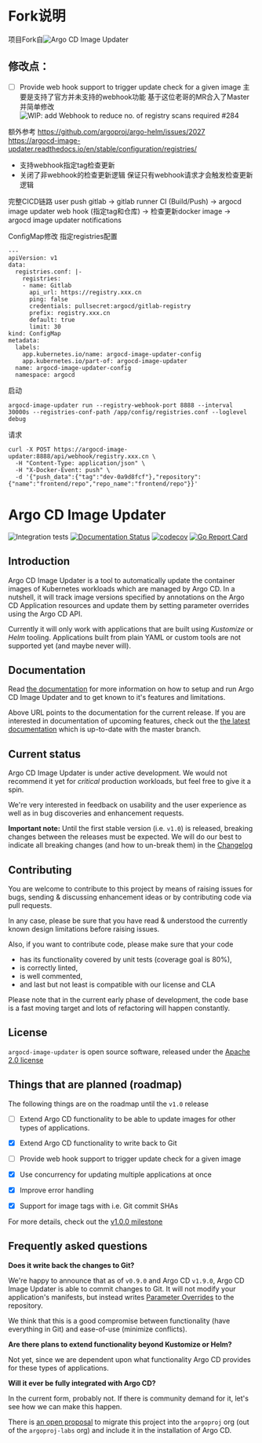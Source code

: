 # Fork说明
项目Fork自![Argo CD Image Updater](https://github.com/argoproj-labs/argocd-image-updater)
## 修改点：
* [ ] Provide web hook support to trigger update check for a given image
主要是支持了官方并未支持的webhook功能
基于这位老哥的MR合入了Master并简单修改![WIP: add Webhook to reduce no. of registry scans required #284](https://github.com/argoproj-labs/argocd-image-updater/pull/284)

额外参考
https://github.com/argoproj/argo-helm/issues/2027
https://argocd-image-updater.readthedocs.io/en/stable/configuration/registries/

- 支持webhook指定tag检查更新
- 关闭了非webhook的检查更新逻辑
保证只有webhook请求才会触发检查更新逻辑

完整CICD链路
user push gitlab -> gitlab runner CI (Build/Push) -> argocd image updater web hook (指定tag和仓库) -> 检查更新docker image -> argocd image updater notifications


ConfigMap修改
指定registries配置
```
---
apiVersion: v1
data:
  registries.conf: |-
    registries:
    - name: Gitlab
      api_url: https://registry.xxx.cn
      ping: false
      credentials: pullsecret:argocd/gitlab-registry
      prefix: registry.xxx.cn
      default: true
      limit: 30
kind: ConfigMap
metadata:
  labels:
    app.kubernetes.io/name: argocd-image-updater-config
    app.kubernetes.io/part-of: argocd-image-updater
  name: argocd-image-updater-config
  namespace: argocd
```

启动
```
argocd-image-updater run --registry-webhook-port 8888 --interval 30000s --registries-conf-path /app/config/registries.conf --loglevel debug
```

请求
```
curl -X POST https://argocd-image-updater:8888/api/webhook/registry.xxx.cn \
  -H "Content-Type: application/json" \
  -H "X-Docker-Event: push" \
  -d '{"push_data":{"tag":"dev-0a9d8fcf"},"repository":{"name":"frontend/repo","repo_name":"frontend/repo"}}'
```


# Argo CD Image Updater

![Integration tests](https://github.com/argoproj-labs/argocd-image-updater/workflows/Integration%20tests/badge.svg?branch=master&event=push)
[![Documentation Status](https://readthedocs.org/projects/argocd-image-updater/badge/?version=latest)](https://argocd-image-updater.readthedocs.io/en/latest/?badge=latest)
[![codecov](https://codecov.io/gh/argoproj-labs/argocd-image-updater/branch/master/graph/badge.svg)](https://codecov.io/gh/argoproj-labs/argocd-image-updater)
[![Go Report Card](https://goreportcard.com/badge/github.com/argoproj-labs/argocd-image-updater)](https://goreportcard.com/report/github.com/argoproj-labs/argocd-image-updater)

## Introduction

Argo CD Image Updater is a tool to automatically update the container
images of Kubernetes workloads which are managed by Argo CD. In a nutshell,
it will track image versions specified by annotations on the Argo CD
Application resources and update them by setting parameter overrides using
the Argo CD API.

Currently it will only work with applications that are built using *Kustomize*
or *Helm* tooling. Applications built from plain YAML or custom tools are not
supported yet (and maybe never will). 

## Documentation

Read
[the documentation](https://argocd-image-updater.readthedocs.io/en/stable/)
for more information on how to setup and run Argo CD Image Updater and to get
known to it's features and limitations.

Above URL points to the documentation for the current release. If you are
interested in documentation of upcoming features, check out the
[the latest documentation](https://argocd-image-updater.readthedocs.io/en/latest/)
which is up-to-date with the master branch.

## Current status

Argo CD Image Updater is under active development. We would not recommend it
yet for *critical* production workloads, but feel free to give it a spin.

We're very interested in feedback on usability and the user experience as well
as in bug discoveries and enhancement requests.

**Important note:** Until the first stable version (i.e. `v1.0`) is released,
breaking changes between the releases must be expected. We will do our best
to indicate all breaking changes (and how to un-break them) in the
[Changelog](CHANGELOG.md)

## Contributing

You are welcome to contribute to this project by means of raising issues for
bugs, sending & discussing enhancement ideas or by contributing code via pull
requests.

In any case, please be sure that you have read & understood the currently known
design limitations before raising issues.

Also, if you want to contribute code, please make sure that your code

* has its functionality covered by unit tests (coverage goal is 80%),
* is correctly linted,
* is well commented,
* and last but not least is compatible with our license and CLA

Please note that in the current early phase of development, the code base is
a fast moving target and lots of refactoring will happen constantly.

## License

`argocd-image-updater` is open source software, released under the
[Apache 2.0 license](https://www.apache.org/licenses/LICENSE-2.0)

## Things that are planned (roadmap)

The following things are on the roadmap until the `v1.0` release

* [ ] Extend Argo CD functionality to be able to update images for other types
  of applications.

* [x] Extend Argo CD functionality to write back to Git

* [ ] Provide web hook support to trigger update check for a given image

* [x] Use concurrency for updating multiple applications at once

* [x] Improve error handling

* [x] Support for image tags with i.e. Git commit SHAs

For more details, check out the
[v1.0.0 milestone](https://github.com/argoproj-labs/argocd-image-updater/milestone/1)

## Frequently asked questions

**Does it write back the changes to Git?**

We're happy to announce that as of `v0.9.0` and Argo CD `v1.9.0`, Argo CD
Image Updater is able to commit changes to Git. It will not modify your
application's manifests, but instead writes
[Parameter Overrides](https://argoproj.github.io/argo-cd/user-guide/parameters/#store-overrides-in-git)
to the repository.

We think that this is a good compromise between functionality (have everything
in Git) and ease-of-use (minimize conflicts).

**Are there plans to extend functionality beyond Kustomize or Helm?**

Not yet, since we are dependent upon what functionality Argo CD provides for
these types of applications.

**Will it ever be fully integrated with Argo CD?**

In the current form, probably not. If there is community demand for it, let's
see how we can make this happen.

There is [an open proposal](https://github.com/argoproj/argo-cd/issues/7385) to migrate this project into the `argoproj` org (out
of the `argoproj-labs` org) and include it in the installation of Argo CD.
